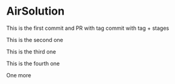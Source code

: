 # AirSolution

This is the first
  commit and PR with tag
  commit with tag + stages

This is the second one

This is the third one

This is the fourth one

One more
